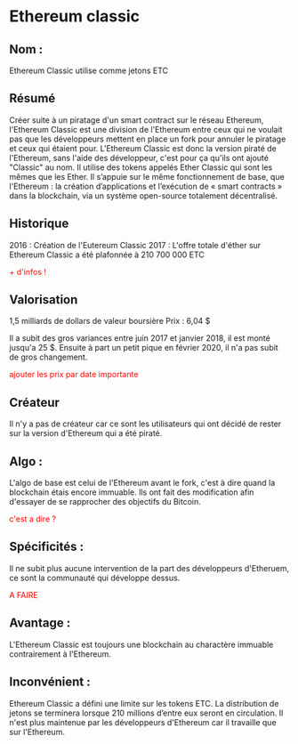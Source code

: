 # Ethereum classic

## Nom :
Ethereum Classic utilise comme jetons ETC 

## Résumé
Créer suite à un piratage d'un smart contract sur le réseau Ethereum, l'Ethereum Classic est une division de l'Ethereum entre ceux qui ne voulait pas que les développeurs mettent en place un fork pour annuler le piratage et ceux qui étaient pour.
L'Ethereum Classic est donc la version piraté de l'Ethereum, sans l'aide des développeur, c'est pour ça qu'ils ont ajouté "Classic" au nom.
Il utilise des tokens appelés Ether Classic qui sont les mêmes que les Ether. 
Il s’appuie sur le même fonctionnement de base, que l'Ethereum : la création d’applications  et l’exécution de « smart contracts » dans la blockchain, via un système open-source totalement décentralisé.

## Historique
2016 : Création de l'Eutereum Classic
2017 : L'offre totale d'éther sur Ethereum Classic a été plafonnée à 210 700 000 ETC

<p style="color: red">+ d'infos !</p>

## Valorisation
1,5 milliards de dollars de valeur boursière
Prix : 6,04 $

Il a subit des gros variances entre juin 2017 et janvier 2018, il est monté jusqu'a 25 $.
Ensuite à part un petit pique en février 2020, il n'a pas subit de gros changement.

<p style="color: red">ajouter les prix par date importante</p>

## Créateur
Il n'y a pas de créateur car ce sont les utilisateurs qui ont décidé de rester sur la version d'Ethereum qui a été piraté.


## Algo : 
L'algo de base est celui de l'Ethereum avant le fork, c'est à dire quand la blockchain étais encore immuable.
Ils ont fait des modification afin d'essayer de se rapprocher des objectifs du Bitcoin.

<p style="color: red">c'est a dire ?</p>

## Spécificités : 
Il ne subit plus aucune intervention de la part des développeurs d'Etheruem, ce sont la communauté qui développe dessus.

<p style="color: red">A FAIRE</p>

## Avantage :
L'Ethereum Classic est toujours une blockchain au charactère immuable contrairement à l'Ethereum.

## Inconvénient :
Ethereum Classic a défini une limite sur les tokens ETC. La distribution de jetons se terminera lorsque 210 millions d’entre eux seront en circulation.
Il n'est plus maintenue par les développeurs d'Ethereum car il travaille que sur l'Ethereum.